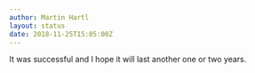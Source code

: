 ```yaml
---
author: Martin Hartl
layout: status
date: 2018-11-25T15:05:00Z
---
```

It was successful and I hope it will last another one or two years.